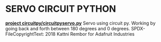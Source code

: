 # SERVO CIRCUIT PYTHON
**[project circuitpy/circuitpyservo.py](url)**
Servo using circuit py.
Working by going back and forth between 180 degrees and 0 degrees.
SPDX-FileCopyrightText: 2018 Kattni Rembor for Adafruit Industries
